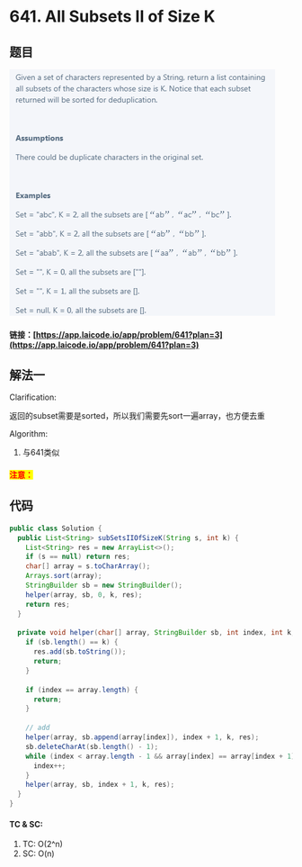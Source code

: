 # 641. All Subsets II of Size K

## 题目

![](<../../.gitbook/assets/image (17).png>)

#### 链接：[https://app.laicode.io/app/problem/641?plan=3](https://app.laicode.io/app/problem/641?plan=3)

## 解法一

Clarification:&#x20;

返回的subset需要是sorted，所以我们需要先sort一遍array，也方便去重

Algorithm:&#x20;

1. 与641类似

#### <mark style="color:red;">注意：</mark>

## 代码

```java
public class Solution {
  public List<String> subSetsIIOfSizeK(String s, int k) {
    List<String> res = new ArrayList<>();
    if (s == null) return res;
    char[] array = s.toCharArray();
    Arrays.sort(array);
    StringBuilder sb = new StringBuilder();
    helper(array, sb, 0, k, res);
    return res;
  }

  private void helper(char[] array, StringBuilder sb, int index, int k, List<String> res) {
    if (sb.length() == k) {
      res.add(sb.toString());
      return;
    }

    if (index == array.length) {
      return;
    }

    // add
    helper(array, sb.append(array[index]), index + 1, k, res);
    sb.deleteCharAt(sb.length() - 1);
    while (index < array.length - 1 && array[index] == array[index + 1]) {
      index++;
    }
    helper(array, sb, index + 1, k, res);
  }
}

```

#### TC & SC:&#x20;

1. TC: O(2^n)
2. SC: O(n)
